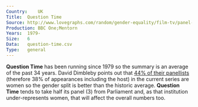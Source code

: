 ```yaml
---
Country:	UK
Title:	Question Time
Source:	http://www.lovegraphs.com/random/gender-equality/film-tv/panel-shows.html
Production:	BBC One;Mentorn
Years:	1979-
Size:	6
Data:	question-time.csv
Type:	general
---
```


__Question Time__ has been running since 1979 so the summary is an average of the past 34 years. David Dimbleby points out that [44% of their panellists](http://www.theguardian.com/media/2014/feb/25/david-dimbleby-hits-back-dara-o-briain-gender-balance-panel-shows) (therefore 38% of appearances including the host) in the current series are women so the gender split is better than the historic average. __Question Time__ tends to take half its panel (3) from Parliament and, as that institution under-represents women, that will affect the overall numbers too.